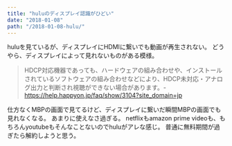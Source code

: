 ```yaml
---
title: "huluのディスプレイ認識がひどい"
date: "2018-01-08"
path: "/2018-01-08-hulu/"
---
```


huluを見ているが、ディスプレイにHDMIに繋いでも動画が再生されない。
どうやら、ディスプレイによって見れないものがある模様。

> HDCP対応機器であっても、ハードウェアの組み合わせや、インストールされているソフトウェアの組み合わせなどにより、HDCP未対応・アナログ出力と判断され視聴ができない場合があります。- https://help.happyon.jp/faq/show/3104?site_domain=jp

仕方なくMBPの画面で見てるけど、ディスプレイに繋いだ瞬間MBPの画面でも見れなくなる。
あまりに使えなさ過ぎる。
netflixもamazon prime videoも、もちろんyoutubeもそんなことないのでhuluがアレな感じ。
普通に無料期間が過ぎたら解約しようと思う。
